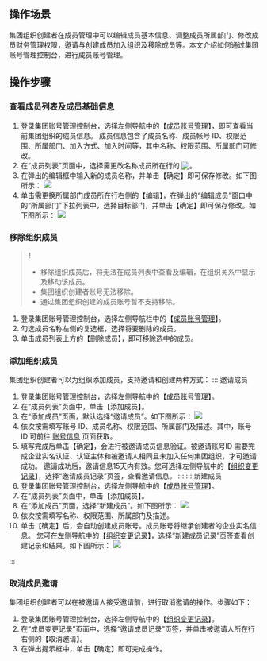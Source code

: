 ## 操作场景
集团组织创建者在成员管理中可以编辑成员基本信息、调整成员所属部门、修改成员财务管理权限，邀请与创建成员加入组织及移除成员等。本文介绍如何通过集团账号管理控制台，进行成员账号管理。



## 操作步骤

### 查看成员列表及成员基础信息[](id:viewMemberList)
1.  登录集团账号管理控制台，选择左侧导航中的【[成员账号管理](https://console.cloud.tencent.com/organization/member)】，即可查看当前集团组织的成员信息。
成员信息包含了成员名称、成员帐号 ID、权限范围、所属部门、加入方式、加入时间等，其中名称、权限范围、所属部门可修改。
2. 在“成员列表”页面中，选择需更改名称成员所在行的 <img src="https://main.qcloudimg.com/raw/4eba4d9442ce077d5ea68c12304fed08.png" style="margin:-3px 0px">。
3. 在弹出的编辑框中输入新的成员名称，并单击【确定】即可保存修改。如下图所示：
![](https://main.qcloudimg.com/raw/535fe2532eacff1a87c84af3815eb4c0.png)
4. 单击需更换所属部门成员所在行右侧的【编辑】，在弹出的“编辑成员”窗口中的“所属部门”下拉列表中，选择目标部门，并单击【确定】即可保存修改。如下图所示：
![](https://main.qcloudimg.com/raw/51f89ad062bd76068302d1dcb1008851.png)


### 移除组织成员[](id:deleteMember)
>!
> - 移除组织成员后，将无法在成员列表中查看及编辑，在组织关系中显示及移动该成员。
> - 集团组织创建者账号无法移除。
> - 通过集团组织创建的成员账号暂不支持移除。
> 
1. 登录集团账号管理控制台，选择左侧导航栏中的【[成员账号管理](https://console.cloud.tencent.com/organization/member)】。
2. 勾选成员名称左侧的复选框，选择将要删除的成员。
3. 单击成员列表上方的【删除成员】，即可移除选中的成员。

### 添加组织成员[](id:addMembers)
集团组织创建者可以为组织添加成员，支持邀请和创建两种方式：
<dx-tabs>
::: 邀请成员[](id:inviteMembers)
1. 登录集团账号管理控制台，选择左侧导航中的【[成员账号管理](https://console.cloud.tencent.com/organization/member)】。
2. 在“成员列表”页面中，单击【添加成员】。
3. 在“添加成员”页面，默认选择“邀请成员”。如下图所示：
![](https://main.qcloudimg.com/raw/fa646211f1d6639035efbfc2111b9fe4.png)
4. 依次按需填写账号 ID、成员名称、权限范围、所属部门及描述。其中，账号 ID 可前往 [账号信息](https://console.cloud.tencent.com/developer) 页面获取。
5. 填写完成后单击【确定】，会进行被邀请成员信息验证。被邀请账号ID 需要完成企业实名认证、认证主体和被邀请人相同且未加入任何集团组织，才可邀请成功。
邀请成功后，邀请信息15天内有效。您可选择左侧导航中的【[组织变更记录](https://console.cloud.tencent.com/organization/invitations)】，选择“邀请成员记录”页签，查看邀请信息。
:::
::: 新建成员[](id:newMember)
1. 登录集团账号管理控制台，选择左侧导航中的【[成员账号管理](https://console.cloud.tencent.com/organization/member)】。
2. 在“成员列表”页面中，单击【添加成员】。
3. 在“添加成员”页面，选择“新建成员”。如下图所示：
![](https://main.qcloudimg.com/raw/3c736a87ac4b7741b3c67db238112017.png)
4. 依次按需填写名称、权限范围、所属部门及描述。
5. 单击【确定】后，会自动创建成员账号。成员账号将继承创建者的企业实名信息。
您可在左侧导航中的【[组织变更记录](https://console.cloud.tencent.com/organization/invitations)】，选择“新建成员记录”页签查看创建记录和结果。如下图所示：
![](https://main.qcloudimg.com/raw/2cbff002db7f6140f192f5ae79b05043.png)


:::
</dx-tabs>

### 取消成员邀请[](id:cancelInvitation)

集团组织创建者可以在被邀请人接受邀请前，进行取消邀请的操作。步骤如下：

1. 登录集团账号管理控制台，选择左侧导航中的【[组织变更记录](https://console.cloud.tencent.com/organization/invitations)】。
2. 在“成员变更记录”页面中，选择“邀请成员记录”页签，并单击被邀请人所在行右侧的【取消邀请】。
3. 在弹出提示框中，单击【确定】即可完成操作。
